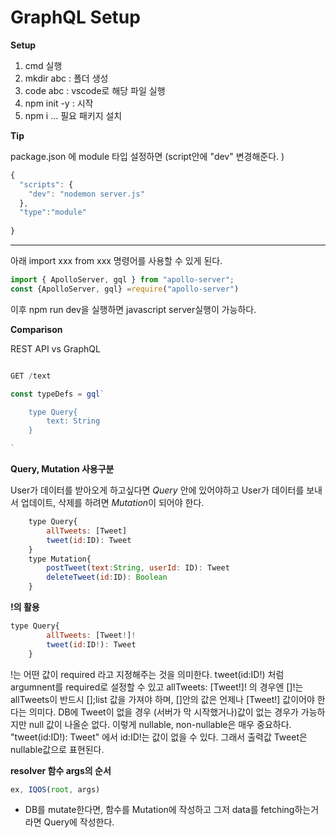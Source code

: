 # GraphQL Setup

**Setup**

1. cmd 실행
2. mkdir abc : 폴더 생성
3. code abc : vscode로 해당 파일 실행
4. npm init -y : 시작
5. npm i ... 필요 패키지 설치

**Tip**

package.json 에 module 타입 설정하면 (script안에 "dev" 변경해준다. )
```javascript
{
  "scripts": {
    "dev": "nodemon server.js"
  },  
  "type":"module"
  
}
```
---
아래 import xxx from xxx 명령어를 사용할 수 있게 된다.
```javascript
import { ApolloServer, gql } from "apollo-server"; 
const {ApolloServer, gql} =require("apollo-server")
```

이후 npm run dev을 실행하면 javascript server실행이 가능하다.

**Comparison**

REST API vs GraphQL 

```javascript

GET /text

const typeDefs = gql`

    type Query{
        text: String
    }

`
```

**Query, Mutation 사용구분**

User가 데이터를 받아오게 하고싶다면 *Query* 안에 있어야하고
User가 데이터를 보내서 업데이트, 삭제를 하려면 *Mutation*이 되어야 한다.

```javascript
    type Query{
        allTweets: [Tweet]
        tweet(id:ID): Tweet
    }
    type Mutation{
        postTweet(text:String, userId: ID): Tweet
        deleteTweet(id:ID): Boolean
    }
```

**!의 활용**

```javascript
type Query{
        allTweets: [Tweet!]!
        tweet(id:ID!): Tweet
    }
```
!는 어떤 값이 required 라고 지정해주는 것을 의미한다.
tweet(id:ID!) 처럼 argumnent를 required로 설정할 수 있고
allTweets: [Tweet!]! 의 경우엔 []!는 allTweets이 반드시 [];list 값을 가져야 하며,
[]안의 값은 언제나 [Tweet!] 값이어야 한다는 의미다. DB에 Tweet이 없을 경우 (서버가 막 시작했거나)값이 없는 경우가 가능하지만 null 값이 나올순 없다.
이렇게 nullable, non-nullable은 매우 중요하다. 
"tweet(id:ID!): Tweet" 에서 id:ID!는 값이 없을 수 있다. 그래서 출력값 Tweet은 nullable값으로 표현된다. 

**resolver 함수 args의 순서**
```javascript
ex, IQOS(root, args)
```

* DB를 mutate한다면, 함수를 Mutation에 작성하고
  그저 data를 fetching하는거라면 Query에 작성한다.